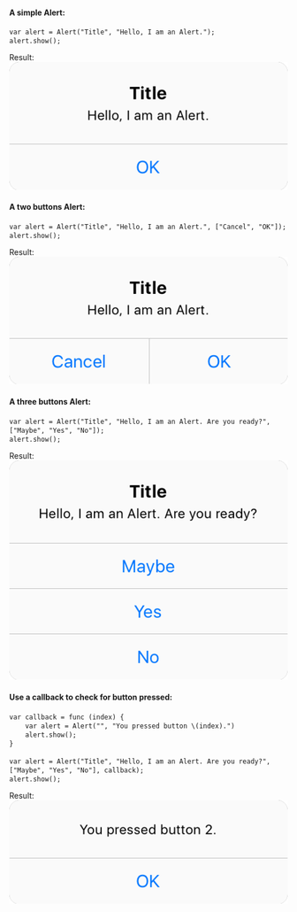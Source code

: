#### A simple Alert:
```
var alert = Alert("Title", "Hello, I am an Alert.");
alert.show();
```
Result:
![Simple Alert](../images/examples/alert-2.png)



#### A two buttons Alert:
```
var alert = Alert("Title", "Hello, I am an Alert.", ["Cancel", "OK"]);
alert.show();
```
Result:
![Two buttons Alert](../images/examples/alert-3.png)



#### A three buttons Alert:
```
var alert = Alert("Title", "Hello, I am an Alert. Are you ready?", ["Maybe", "Yes", "No"]);
alert.show();
```
Result:
![Three buttons Alert](../images/examples/alert-4.png)



#### Use a callback to check for button pressed:
```
var callback = func (index) {
	var alert = Alert("", "You pressed button \(index).")
	alert.show();
}

var alert = Alert("Title", "Hello, I am an Alert. Are you ready?", ["Maybe", "Yes", "No"], callback);
alert.show();
```
Result:
![Complex Alert](../images/examples/alert-5.png)


